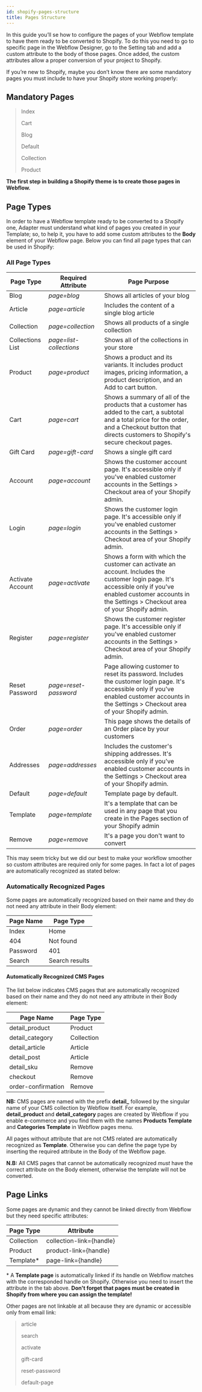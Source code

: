 ```yaml
---
id: shopify-pages-structure
title: Pages Structure
---
```


In this guide you’ll se how to configure the pages of your Webflow template to have them ready to be converted to Shopify. To do this you need to go to specific page in the Webflow Designer, go to the Setting tab and add a custom attribute to the body of those pages. Once added, the custom attributes allow a proper conversion of your project to Shopify.

If you’re new to Shopify, maybe you don’t know there are some mandatory pages you must include to have your Shopify store working properly: 

## Mandatory Pages
> Index
>
> Cart
>
> Blog
>
> Default
>
> Collection
> 
> Product

**The first step in building a Shopify theme is to create those pages in Webflow.**


## Page Types
In order to have a Webflow template ready to be converted to a Shopify one, Adapter must understand what kind of pages you created in your Template; so, to help it, you have to add some custom attributes to the **Body** element of your Webflow page. Below you can find all page types that can be used in Shopify:

### All Page Types


**Page Type**             | **Required Attribute** | **Page Purpose**
-------------             | ---------------------- | ----------------------
Blog                      | *page=blog*            | Shows all articles of your blog
Article                   | *page=article*         | Includes the content of a single blog article
Collection                | *page=collection*      | Shows all products of a single collection
Collections List          | *page=list-collections*| Shows all of the collections in your store
Product                   | *page=product*         | Shows a product and its variants. It includes product images, pricing information, a product description, and an Add to cart button.
Cart                      | *page=cart*            | Shows a summary of all of the products that a customer has added to the cart, a subtotal and a total price for the order, and a Checkout button that directs customers to Shopify's secure checkout pages. 
Gift Card                 | *page=gift-card*       | Shows a single gift card
Account                   | *page=account*         | Shows the customer account page. It's accessible only if you've enabled customer accounts in the Settings > Checkout area of your Shopify admin.
Login                     | *page=login*           | Shows the customer login page. It's accessible only if you've enabled customer accounts in the Settings > Checkout area of your Shopify admin. 
Activate Account          | *page=activate*        | Shows a form with which the customer can activate an account. Includes the customer login page. It's accessible only if you've enabled customer accounts in the Settings > Checkout area of your Shopify admin.
Register                  | *page=register*        | Shows the customer register page. It's accessible only if you've enabled customer accounts in the Settings > Checkout area of your Shopify admin.
Reset Password            | *page=reset-password*  | Page allowing customer to reset its password. Includes the customer login page. It's accessible only if you've enabled customer accounts in the Settings > Checkout area of your Shopify admin.
Order                     | *page=order*           | This page shows the details of an Order place by your customers
Addresses                 | *page=addresses*       | Includes the customer's shipping addresses. It's accessible only if you've enabled customer accounts in the Settings > Checkout area of your Shopify admin.
Default                   | *page=default*         | Template page by default. 
Template                  | *page=template*        | It's a template that can be used in any page that you create in the Pages section of your Shopify admin
Remove                    | *page=remove*          | It's a page you don't want to convert

This may seem tricky but we did our best to make your workflow smoother so custom attributes are required only for some pages. In fact a lot of pages are automatically recognized as stated below:

### Automatically Recognized Pages
Some pages are automatically recognized based on their name and they do not need any attribute in their Body element: 

**Page Name** | **Page Type**
------------- | ----------------------
Index         | Home 
404           | Not found 
Password      | 401 
Search        | Search results 

#### Automatically Recognized CMS Pages
The list below indicates CMS pages that are automatically recognized based on their name and they do not need any attribute in their Body element:

**Page Name**                   | **Page Type**
-------------                   | ----------------------
detail_product                  | Product 
detail_category                 | Collection 
detail_article                  | Article 
detail_post                     | Article 
detail_sku                      | Remove
checkout                        | Remove
order-confirmation              | Remove

**NB:** CMS pages are named with the prefix **detail_** followed by the singular name of your CMS collection by Webflow itself. For example, **detail_product** and **detail_category** pages are created by Webflow if you enable e-commerce and you find them with the names **Products Template** and **Categories Template** in Webflow pages menu.

All pages without attribute that are not CMS related are automatically recognized as **Template**.
Otherwise you can define the page type by inserting the required attribute in the Body of the Webflow page.

**N.B:** All CMS pages that cannot be automatically recognized *must* have the correct attribute on the Body element, otherwise the template will not be converted.

## Page Links
Some pages are dynamic and they cannot be linked directly from Webflow but they need specific attributes:

**Page Type**                   | **Attribute**
-------------                   | ----------------------
Collection                      | collection-link={handle} 
Product                         | product-link={handle} 
Template*                       | page-link={handle} 

\* A **Template page** is automatically linked if its handle on Webflow matches with the corresponded handle on Shopify. Otherwise you need to insert the attribute in the tab above. **Don't forget that pages must be created in Shopify from where you can assign the template!**

Other pages are not linkable at all because they are dynamic or accessible only from email link:

> article
>
> search
>
> activate
>
> gift-card
>
> reset-password
>
> default-page
